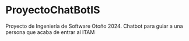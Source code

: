 # ProyectoChatBotIS
Proyecto de Ingeniería de Software Otoño 2024. Chatbot para guiar a una persona que acaba de entrar al ITAM

